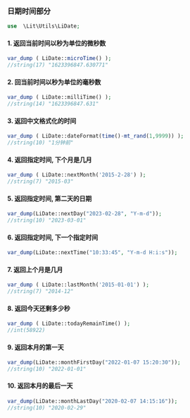 ### 日期时间部分

````php
use  \Lit\Utils\LiDate;
````

#### 1. 返回当前时间以秒为单位的微秒数

````php
var_dump ( LiDate::microTime() );
//string(17) "1623396847.630771"
````

#### 2. 回当前时间以秒为单位的毫秒数

````php
var_dump ( LiDate::milliTime() );
//string(14) "1623396847.631"
````

#### 3. 返回中文格式化的时间

````php
var_dump ( LiDate::dateFormat(time()-mt_rand(1,9999)) );
//string(10) "1分钟前"
````

#### 4. 返回指定时间, 下个月是几月

````php
var_dump ( LiDate::nextMonth('2015-2-28') );
//string(7) "2015-03"
````

#### 5. 返回指定时间, 第二天的日期

````php
var_dump(LiDate::nextDay("2023-02-28", "Y-m-d"));
//string(10) "2023-03-01"
````

#### 6. 返回指定时间, 下一个指定时间

````php
var_dump(LiDate::nextTime("10:33:45", "Y-m-d H:i:s"));
````

#### 7. 返回上个月是几月

````php
var_dump ( LiDate::lastMonth('2015-01-01') );
//string(7) "2014-12"
````

#### 8. 返回今天还剩多少秒

````php
var_dump ( LiDate::todayRemainTime() );
//int(58922)
````


#### 9. 返回本月的第一天
````php
var_dump(LiDate::monthFirstDay("2022-01-07 15:20:30"));
//string(10) "2022-01-01"
````

#### 10. 返回本月的最后一天
````php
var_dump(LiDate::monthLastDay("2020-02-07 14:15:16"));
//string(10) "2020-02-29"
````

